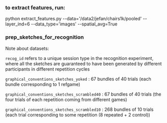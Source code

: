 ### to extract features, run: 
python extract_features.py --data='/data2/jefan/chairs1k/pooled' --layer_ind=6 --data_type='images' --spatial_avg=True


### prep_sketches_for_recognition
Note about datasets: 

`recog_id` refers to a unique session type in the recognition experiment, where all the sketches are guaranteed to have been generated by different participants in different repetition cycles

`graphical_conventions_sketches_yoked` : 67 bundles of 40 trials (each bundle corresponding to 1 refgame)

`graphical_conventions_sketches_scrambled40` : 67 bundles of 40 trials (the four trials of each repetition coming from different games)

`graphical_conventions_sketches_scrambled10` : 268 bundles of 10 trials (each trial corresponding to some repetition (8 repeated + 2 control))
